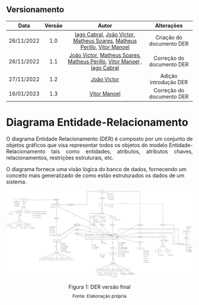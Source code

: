   ## Versionamento

|Data | Versão | Autor | Alterações | 
|:--:|:------:| :-----------------------------------------: | :--------: | 
|26/11/2022|  1.0   | [Iago Cabral](https://github.com/iagocabral), [João Victor](https://github.com/CorreiaJV),  [Matheus Soares](https://github.com/MtsSrs),  [Matheus Perillo](https://github.com/MatheusPerillo), [Vitor Manoel](https://github.com/Vitormanoel17)  | Criação do documento DER |
|26/11/2022|  1.1   | [João Victor](https://github.com/CorreiaJV),  [Matheus Soares](https://github.com/MtsSrs),  [Matheus Perillo](https://github.com/MatheusPerillo), [Vitor Manoel](https://github.com/Vitormanoel17) , [Iago Cabral](https://github.com/iagocabral) | Correção do documento DER | 
|27/11/2022|  1.2   | [João Victor](https://github.com/CorreiaJV) | Adição introdução DER | 
|16/01/2023|  1.3   | [Vitor Manoel](https://github.com/Vitormanoel17) | Correção do documento DER | 

# Diagrama Entidade-Relacionamento

<p style="text-align: justify">
O diagrama Entidade Relacionamento (DER) é composto por um conjunto de objetos gráficos que visa representar todos os objetos do modelo Entidade-Relacionamento tais como entidades, atributos, atributos chaves, relacionamentos, restrições estruturais, etc.

O diagrama fornece uma visão lógica do banco de dados, fornecendo um conceito mais generalizado de como estão estruturados os dados de um sistema.

 </p>

<img src= 'imgs/DER_v.Final.png'> </img>
<div style="text-align: center">
<p>Figura 1: DER versão final</p>
<p style="margin-top: -1%; font-size: 12px">Fonte: Elaboração própria</p>
</div>
